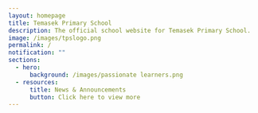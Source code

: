 ```yaml
---
layout: homepage
title: Temasek Primary School
description: The official school website for Temasek Primary School.
image: /images/tpslogo.png
permalink: /
notification: ""
sections:
  - hero:
      background: /images/passionate learners.png
  - resources:
      title: News & Announcements
      button: Click here to view more
---
```

